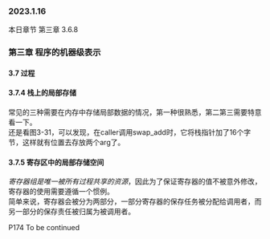 ### 2023.1.16
本日章节 第三章 3.6.8

### 第三章 程序的机器级表示    
#### 3.7 过程  
#### 3.7.4 栈上的局部存储  
常见的三种需要在内存中存储局部数据的情况，第一种很熟悉，第二第三需要特意看一下。  
还是看图3-31，可以发现，在caller调用swap_add时，它将栈指针加了16个字节，这样就有位置去存放两个arg了。  

#### 3.7.5 寄存区中的局部存储空间  
*寄存器组是唯一被所有过程共享的资源*，因此为了保证寄存器的值不被意外修改，寄存器的使用需要遵循一个惯例。  
简单来说，寄存器会被分为两部分，一部分寄存器的保存任务被分配给调用者，而另一部分的保存责任被归属为被调用者。  

P174 To be continued